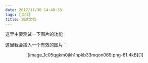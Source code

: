 ```yaml
---
date: 2017/11/30 14:40:33
tags: [自我]
title: 测试文档
---
```


这里主要测试一下图片的功能

这里我会插入一个有效的图片：

<center>![image_1c05qgkm0jkh1hpkb33mqon069.png-61.4kB][1]</center>


  [1]: http://static.zybuluo.com/whiledoing/cpath68okx1y8z26gyr5g8ie/image_1c05qgkm0jkh1hpkb33mqon069.png